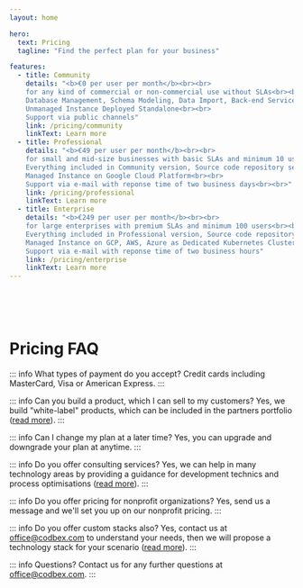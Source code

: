 ```yaml
---
layout: home

hero:
  text: Pricing
  tagline: "Find the perfect plan for your business"

features:
  - title: Community
    details: "<b>€0 per user per month</b><br><br>
    for any kind of commercial or non-commercial use without SLAs<br><br>
    Database Management, Schema Modeling, Data Import, Back-end Services, Enterprise JavaScript API, User Interfaces, Themes, Entity Data, Business Processes, Jobs, OData, Message Listeners, Extensions, Operations and Monitoring<br><br>
    Unmanaged Instance Deployed Standalone<br><br>
    Support via public channels"
    link: /pricing/community
    linkText: Learn more
  - title: Professional
    details: "<b>€49 per user per month</b><br><br>
    for small and mid-size businesses with basic SLAs and minimum 10 users<br><br>
    Everything included in Community version, Source code repository setup on GitHub, CI/CD pipelines for automatic udates on GitHub<br><br>
    Managed Instance on Google Cloud Platform<br><br>
    Support via e-mail with reponse time of two business days<br><br>"
    link: /pricing/professional
    linkText: Learn more
  - title: Enterprise
    details: "<b>€249 per user per month</b><br><br>
    for large enterprises with premium SLAs and minimum 100 users<br><br>
    Everything included in Professional version, Source code repository setup on any Git provider, Private source code repositories, CI/CD pipelines for automatic udates on private servers<br><br>
    Managed Instance on GCP, AWS, Azure as Dedicated Kubernetes Cluster<br><br>
    Support via e-mail with reponse time of two business hours"
    link: /pricing/enterprise
    linkText: Learn more
---
```

<br>
<br>
<br>

# Pricing FAQ

::: info What types of payment do you accept?
Credit cards including MasterCard, Visa or American Express.
:::

::: info Can you build a product, which I can sell to my customers?
Yes, we build "white-label" products, which can be included in the partners portfolio ([read more](/pricing/services/development)).
:::

::: info Can I change my plan at a later time?
Yes, you can upgrade and downgrade your plan at anytime.
:::

::: info Do you offer consulting services?
Yes, we can help in many technology areas by providing a guidance for development technics and process optimisations ([read more](/pricing/services/consulting)).
:::

::: info Do you offer pricing for nonprofit organizations?
Yes, send us a message and we'll set you up on our nonprofit pricing.
:::

::: info Do you offer custom stacks also?
Yes, contact us at office@codbex.com to understand your needs, then we will propose a technology stack for your scenario ([read more](/pricing/services/development)).
:::

::: info Questions?
Contact us for any further questions at office@codbex.com.
:::
